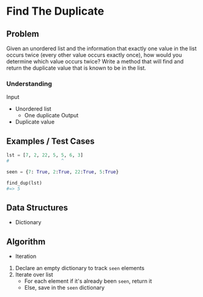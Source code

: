 # Find The Duplicate

## Problem

Given an unordered list and the information that exactly one value in the list occurs twice (every other value occurs exactly once), how would you determine which value occurs twice? Write a method that will find and return the duplicate value that is known to be in the list.

### Understanding

Input
- Unordered list
	- One duplicate
Output
- Duplicate value

## Examples / Test Cases

```python
lst = [7, 2, 22, 5, 5, 6, 3]
#                   ^

seen = {7: True, 2:True, 22:True, 5:True}

find_dup(lst)
#=> 5
```

## Data Structures

- Dictionary

## Algorithm

- Iteration

1. Declare an empty dictionary to track `seen` elements
2. Iterate over list
	- For each element if it's already been `seen`, return it
	- Else, save in the `seen` dictionary
